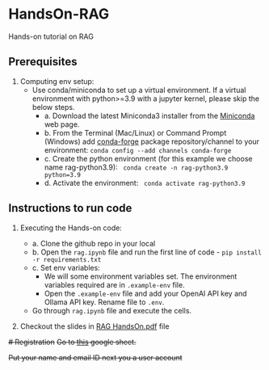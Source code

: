 # HandsOn-RAG
Hands-on tutorial on RAG

## Prerequisites
1. Computing env setup:
   - Use conda/miniconda to set up a virtual environment. If a virtual environment with python>=3.9 with a jupyter kernel, please skip the below steps.
      - a. Download the latest Miniconda3 installer from the [Miniconda](https://docs.conda.io/en/latest/miniconda.html) web page.
      - b. From the Terminal (Mac/Linux) or Command Prompt (Windows) add [conda-forge](https://conda-forge.org/) package repository/channel to your environment:  ```conda config --add channels conda-forge```
      - c. Create the python environment (for this example we choose name rag-python3.9): ``` conda create -n rag-python3.9 python=3.9```
      - d. Activate the environment: ``` conda activate rag-python3.9```

## Instructions to run code
1. Executing the Hands-on code:
   - a. Clone the github repo in your local
   - b. Open the `rag.ipynb` file and run the first line of code - `pip install -r requirements.txt`
   - c. Set env variables:
      - We will some environment variables set. The environment variables required are in `.example-env` file.
      - Open the `.example-env` file and add your OpenAI API key and Ollama API key. Rename file to `.env`.
   - Go through `rag.ipynb` file and execute the cells.
  
2. Checkout the slides in [RAG HandsOn.pdf](https://github.com/minump/HandsOn-RAG/blob/main/RAG%20HandsOn.pdf) file


~~# Registration~~
~~Go to [this](https://docs.google.com/spreadsheets/d/1mvL6bwW5SBj03RvamBbDV9qcOg5pqKgH0Yo2K2Ry9Uw/edit?gid=273629540#gid=273629540) google sheet.~~

~~Put your name and email ID next you a user account~~
